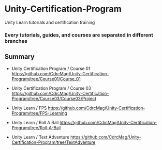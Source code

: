 # Unity-Certification-Program
Unity Learn tutorials and certification training

### Every tutorials, guides, and courses are separated in different branches

## Summary

- Unity Certification Program / Course 01
https://github.com/CdrcMag/Unity-Certification-Program/tree/Course01/Course_01

- Unity Certification Program / Course 03
https://github.com/CdrcMag/Unity-Certification-Program/tree/Course03/Course03/Project

- Unity Learn / FPS
https://github.com/CdrcMag/Unity-Certification-Program/tree/FPS-Learning

- Unity Learn / Roll A Ball
https://github.com/CdrcMag/Unity-Certification-Program/tree/Roll-A-Ball

- Unity Learn / Text Adventure
https://github.com/CdrcMag/Unity-Certification-Program/tree/TextAdventure